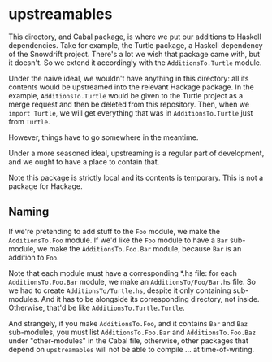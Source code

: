 # upstreamables

This directory, and Cabal package, is where we put our additions to Haskell
dependencies. Take for example, the Turtle package, a Haskell dependency of the
Snowdrift project. There's a lot we wish that package came with, but it doesn't.
So we extend it accordingly with the `AdditionsTo.Turtle` module.

Under the naive ideal, we wouldn't have anything in this directory: all its
contents would be upstreamed into the relevant Hackage package. In the example,
`AdditionsTo.Turtle` would be given to the Turtle project as a merge request and
then be deleted from this repository. Then, when we `import Turtle`, we will get
everything that was in `AdditionsTo.Turtle` just from `Turtle`.

However, things have to go somewhere in the meantime.

Under a more seasoned ideal, upstreaming is a regular part of development, and
we ought to have a place to contain that.

Note this package is strictly local and its contents is temporary. This is not
a package for Hackage.

## Naming
If we're pretending to add stuff to the `Foo` module, we make the
`AdditionsTo.Foo` module. If we'd like the `Foo` module to have a `Bar`
sub-module, we make the `AdditionsTo.Foo.Bar` module, because `Bar` is an
addition to `Foo`.

Note that each module must have a corresponding \*.hs file:
for each `AdditionsTo.Foo.Bar` module, we make an `AdditionsTo/Foo/Bar.hs` file.
So we had to create `AdditionsTo/Turtle.hs`, despite it only containing
sub-modules. And it has to be alongside its corresponding directory, not inside.
Otherwise, that'd be like `AdditionsTo.Turtle.Turtle`.

And strangely, if you make `AdditionsTo.Foo`, and it contains `Bar` and
`Baz` sub-modules, you must list `AdditionsTo.Foo.Bar` and `AdditionsTo.Foo.Baz`
under "other-modules" in the Cabal file, otherwise, other packages that depend
on `upstreamables` will not be able to compile ... at time-of-writing.

